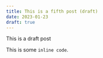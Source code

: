 ```yaml
---
title: This is a fifth post (draft)
date: 2023-01-23
draft: true
---
```


This is a draft post

This is some `inline code`.

